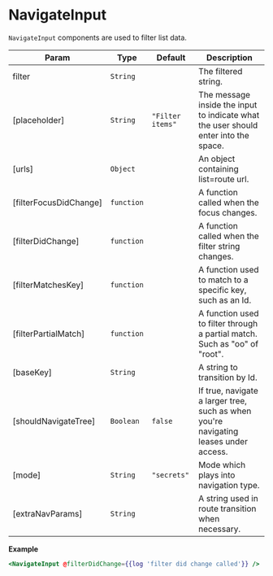 # NavigateInput

`NavigateInput` components are used to filter list data.

| Param                  | Type                  | Default                               | Description                                                                          |
| ---------------------- | --------------------- | ------------------------------------- | ------------------------------------------------------------------------------------ |
| filter                 | <code>String</code>   |                                       | The filtered string.                                                                 |
| [placeholder]          | <code>String</code>   | <code>&quot;Filter items&quot;</code> | The message inside the input to indicate what the user should enter into the space.  |
| [urls]                 | <code>Object</code>   |                                       | An object containing list=route url.                                                 |
| [filterFocusDidChange] | <code>function</code> |                                       | A function called when the focus changes.                                            |
| [filterDidChange]      | <code>function</code> |                                       | A function called when the filter string changes.                                    |
| [filterMatchesKey]     | <code>function</code> |                                       | A function used to match to a specific key, such as an Id.                           |
| [filterPartialMatch]   | <code>function</code> |                                       | A function used to filter through a partial match. Such as "oo" of "root".           |
| [baseKey]              | <code>String</code>   |                                       | A string to transition by Id.                                                        |
| [shouldNavigateTree]   | <code>Boolean</code>  | <code>false</code>                    | If true, navigate a larger tree, such as when you're navigating leases under access. |
| [mode]                 | <code>String</code>   | <code>&quot;secrets&quot;</code>      | Mode which plays into navigation type.                                               |
| [extraNavParams]       | <code>String</code>   |                                       | A string used in route transition when necessary.                                    |

**Example**

```hbs preview-template
<NavigateInput @filterDidChange={{log 'filter did change called'}} />
```
